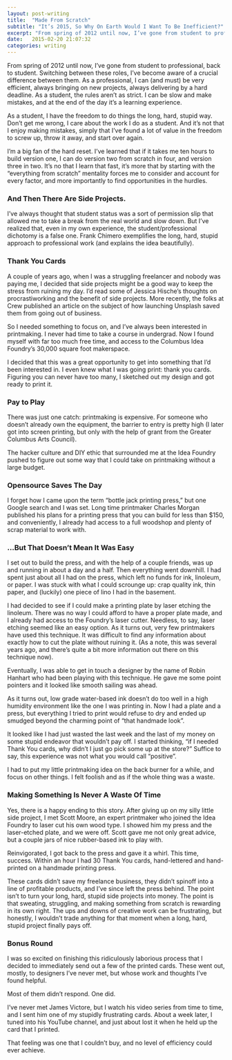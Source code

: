```yaml
---
layout: post-writing
title:  "Made From Scratch"
subtitle: "It’s 2015, So Why On Earth Would I Want To Be Inefficient?"
excerpt: "From spring of 2012 until now, I’ve gone from student to professional, back to student. Switching between these roles, I’ve become aware of a crucial difference between them…"
date:   2015-02-20 21:07:32
categories: writing
---
```

From spring of 2012 until now, I’ve gone from student to professional, back to student. Switching between these roles, I’ve become aware of a crucial difference between them. As a professional, I can (and must) be very efficient, always bringing on new projects, always delivering by a hard deadline. As a student, the rules aren’t as strict. I can be slow and make mistakes, and at the end of the day it’s a learning experience.

As a student, I have the freedom to do things the long, hard, stupid way. Don’t get me wrong, I care about the work I do as a student. And it’s not that I enjoy making mistakes, simply that I’ve found a lot of value in the freedom to screw up, throw it away, and start over again.

I’m a big fan of the hard reset. I’ve learned that if it takes me ten hours to build version one, I can do version two from scratch in four, and version three in two. It’s no that I learn that fast, it’s more that by starting with the “everything from scratch” mentality forces me to consider and account for every factor, and more importantly to find opportunities in the hurdles.

### And Then There Are Side Projects.

I’ve always thought that student status was a sort of permission slip that allowed me to take a break from the real world and slow down. But I’ve realized that, even in my own experience, the student/professional dichotomy is a false one. Frank Chimero exemplifies the long, hard, stupid approach to professional work (and explains the idea beautifully).

### Thank You Cards

A couple of years ago, when I was a struggling freelancer and nobody was paying me, I decided that side projects might be a good way to keep the stress from ruining my day. I’d read some of Jessica Hische’s thoughts on procrastiworking and the benefit of side projects. More recently, the folks at Crew published an article on the subject of how launching Unsplash saved them from going out of business.

So I needed something to focus on, and I’ve always been interested in printmaking. I never had time to take a course in undergrad. Now I found myself with far too much free time, and access to the Columbus Idea Foundry’s 30,000 square foot makerspace.

I decided that this was a great opportunity to get into something that I’d been interested in. I even knew what I was going print: thank you cards. Figuring you can never have too many, I sketched out my design and got ready to print it.

### Pay to Play

There was just one catch: printmaking is expensive. For someone who doesn’t already own the equipment, the barrier to entry is pretty high (I later got into screen printing, but only with the help of grant from the Greater Columbus Arts Council).

The hacker culture and DIY ethic that surrounded me at the Idea Foundry pushed to figure out some way that I could take on printmaking without a large budget.

### Opensource Saves The Day

I forget how I came upon the term “bottle jack printing press,” but one Google search and I was set. Long time printmaker Charles Morgan published his plans for a printing press that you can build for less than $150, and conveniently, I already had access to a full woodshop and plenty of scrap material to work with.

### …But That Doesn’t Mean It Was Easy

I set out to build the press, and with the help of a couple friends, was up and running in about a day and a half. Then everything went downhill. I had spent just about all I had on the press, which left no funds for ink, linoleum, or paper. I was stuck with what I could scrounge up: crap quality ink, thin paper, and (luckily) one piece of lino I had in the basement.

I had decided to see if I could make a printing plate by laser etching the linoleum. There was no way I could afford to have a proper plate made, and I already had access to the Foundry’s laser cutter. Needless, to say, laser etching seemed like an easy option. As it turns out, very few printmakers have used this technique. It was difficult to find any information about exactly how to cut the plate without ruining it. (As a note, this was several years ago, and there’s quite a bit more information out there on this technique now).

Eventually, I was able to get in touch a designer by the name of Robin Hanhart who had been playing with this technique. He gave me some point pointers and it looked like smooth sailing was ahead.

As it turns out, low grade water-based ink doesn’t do too well in a high humidity environment like the one I was printing in. Now I had a plate and a press, but everything I tried to print would refuse to dry and ended up smudged beyond the charming point of “that handmade look”.

It looked like I had just wasted the last week and the last of my money on some stupid endeavor that wouldn’t pay off. I started thinking, “if I needed Thank You cards, why didn’t I just go pick some up at the store?” Suffice to say, this experience was not what you would call “positive”.

I had to put my little printmaking idea on the back burner for a while, and focus on other things. I felt foolish and as if the whole thing was a waste.

### Making Something Is Never A Waste Of Time

Yes, there is a happy ending to this story. After giving up on my silly little side project, I met Scott Moore, an expert printmaker who joined the Idea Foundry to laser cut his own wood type. I showed him my press and the laser-etched plate, and we were off. Scott gave me not only great advice, but a couple jars of nice rubber-based ink to play with.

Reinvigorated, I got back to the press and gave it a whirl. This time, success. Within an hour I had 30 Thank You cards, hand-lettered and hand-printed on a handmade printing press.

These cards didn’t save my freelance business, they didn’t spinoff into a line of profitable products, and I’ve since left the press behind. The point isn’t to turn your long, hard, stupid side projects into money. The point is that sweating, struggling, and making something from scratch is rewarding in its own right. The ups and downs of creative work can be frustrating, but honestly, I wouldn’t trade anything for that moment when a long, hard, stupid project finally pays off.

### Bonus Round

I was so excited on finishing this ridiculously laborious process that I decided to immediately send out a few of the printed cards. These went out, mostly, to designers I’ve never met, but whose work and thoughts I’ve found helpful.

Most of them didn’t respond. One did.

I’ve never met James Victore, but I watch his video series from time to time, and I sent him one of my stupidly frustrating cards. About a week later, I tuned into his YouTube channel, and just about lost it when he held up the card that I printed.

That feeling was one that I couldn’t buy, and no level of efficiency could ever achieve.

